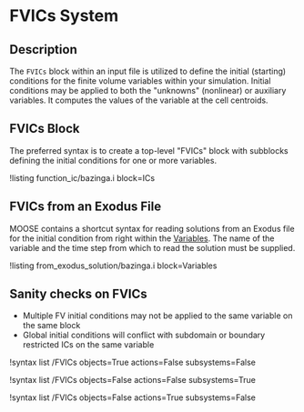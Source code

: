 # FVICs System

## Description

The `FVICs` block within an input file is utilized to define the initial (starting) conditions for
the finite volume variables within your simulation. Initial conditions may be applied to both the "unknowns"
(nonlinear) or auxiliary variables.
It computes the values of the variable at the cell centroids.

## FVICs Block

The preferred syntax is to create a top-level "FVICs" block with subblocks defining the initial
conditions for one or more variables.

!listing function_ic/bazinga.i block=ICs

## FVICs from an Exodus File

MOOSE contains a shortcut syntax for reading solutions from an Exodus file for the initial
condition from right within the [Variables](Variables/index.html). The name of the variable
and the time step from which to read the solution must be supplied.

!listing from_exodus_solution/bazinga.i block=Variables

## Sanity checks on FVICs

- Multiple FV initial conditions may not be applied to the same variable on the same block
- Global initial conditions will conflict with subdomain or boundary restricted ICs on the same variable

!syntax list /FVICs objects=True actions=False subsystems=False

!syntax list /FVICs objects=False actions=False subsystems=True

!syntax list /FVICs objects=False actions=True subsystems=False
